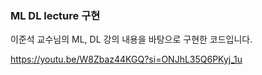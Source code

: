 ### ML DL lecture 구현

이준석 교수님의 ML, DL 강의 내용을 바탕으로 구현한 코드입니다.

https://youtu.be/W8Zbaz44KGQ?si=ONJhL35Q6PKyj_1u
